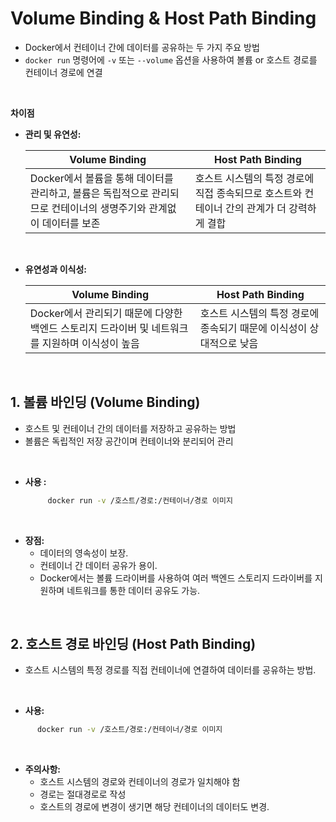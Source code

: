 # Volume Binding & Host Path Binding
- Docker에서 컨테이너 간에 데이터를 공유하는 두 가지 주요 방법
- `docker run` 명령어에 `-v` 또는 `--volume` 옵션을 사용하여 볼륨 or 호스트 경로를 컨테이너 경로에 연결

<br>

**차이점**
- **관리 및 유연성:** 
    
    | Volume Binding | Host Path Binding |
    | --- | --- |
    | Docker에서 볼륨을 통해 데이터를 관리하고, 볼륨은 독립적으로 관리되므로 컨테이너의 생명주기와 관계없이 데이터를 보존 | 호스트 시스템의 특정 경로에 직접 종속되므로 호스트와 컨테이너 간의 관계가 더 강력하게 결합 |

<br>

  - **유연성과 이식성:** 
    
    | Volume Binding | Host Path Binding |
    | --- | --- |
    | Docker에서 관리되기 때문에 다양한 백엔드 스토리지 드라이버 및 네트워크를 지원하며 이식성이 높음 | 호스트 시스템의 특정 경로에 종속되기 때문에 이식성이 상대적으로 낮음 |


<br>

## 1. **볼륨 바인딩 (Volume Binding)**
   - 호스트 및 컨테이너 간의 데이터를 저장하고 공유하는 방법
   - 볼륨은 독립적인 저장 공간이며 컨테이너와 분리되어 관리
   

<br>

- **사용 :** 

   ```bash
        docker run -v /호스트/경로:/컨테이너/경로 이미지
   ```

<br>


   - **장점:**
     - 데이터의 영속성이 보장.
     - 컨테이너 간 데이터 공유가 용이.
     - Docker에서는 볼륨 드라이버를 사용하여 여러 백엔드 스토리지 드라이버를 지원하며 네트워크를 통한 데이터 공유도 가능.
     
<br>


## 2. **호스트 경로 바인딩 (Host Path Binding)**
   - 호스트 시스템의 특정 경로를 직접 컨테이너에 연결하여 데이터를 공유하는 방법.

<br>

   - **사용:** 
   ```bash
         docker run -v /호스트/경로:/컨테이너/경로 이미지
   ```
   
<br>

   - **주의사항:**
     - 호스트 시스템의 경로와 컨테이너의 경로가 일치해야 함
     - 경로는 절대경로로 작성
     - 호스트의 경로에 변경이 생기면 해당 컨테이너의 데이터도 변경.